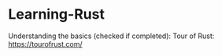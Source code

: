 # Learning-Rust
Understanding the basics (checked if completed):
Tour of Rust: https://tourofrust.com/
